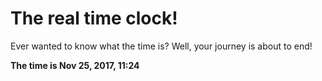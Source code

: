 # The real time clock!

Ever wanted to know what the time is? Well, your journey is about to end!

**The time is Nov 25, 2017, 11:24**